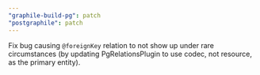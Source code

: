 ```yaml
---
"graphile-build-pg": patch
"postgraphile": patch
---
```


Fix bug causing `@foreignKey` relation to not show up under rare circumstances
(by updating PgRelationsPlugin to use codec, not resource, as the primary
entity).
